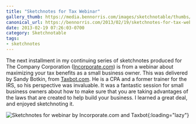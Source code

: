```yaml
---
title: "Sketchnotes for Tax Webinar"
gallery_thumb: https://media.bennorris.com/images/sketchnotable/thumbs/income-tax-into-tax-income-sketchnotes.jpg
canonical_url: https://bennorris.com/2013/02/19/sketchnotes-for-tax-webinar
date: 2013-02-19 07:26:03-0700
category: Sketchnotable
tags:
- sketchnotes
---
```


The next installment in my continuing series of sketchnotes produced for The Company Corporation (<a href="http://www.incorporate.com" title="The Company Corporation">Incorporate.com</a>) is from a webinar about maximizing your tax benefits as a small business owner. This was delivered by Sandy Botkin, from <a href="https://taxbot.com" title="Taxbot.com" target="_blank">Taxbot.com</a>. He is a CPA and a former trainer for the IRS, so his perspective was invaluable. It was a fantastic session for small business owners about how to make sure that you are taking advantages of the laws that are created to help build your business. I learned a great deal, and enjoyed sketchnoting it.

![Sketchnotes for webinar by Incorporate.com and Taxbot](https://media.bennorris.com/images/sketchnotable/company-corporation/income-tax-into-tax-income-sketchnotes.jpg){:loading="lazy"}
